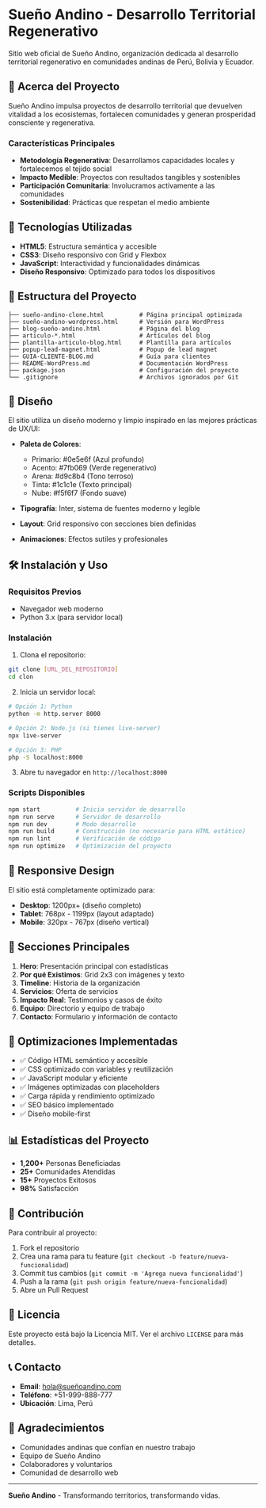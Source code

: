 # Sueño Andino - Desarrollo Territorial Regenerativo

Sitio web oficial de Sueño Andino, organización dedicada al desarrollo territorial regenerativo en comunidades andinas de Perú, Bolivia y Ecuador.

## 🌄 Acerca del Proyecto

Sueño Andino impulsa proyectos de desarrollo territorial que devuelven vitalidad a los ecosistemas, fortalecen comunidades y generan prosperidad consciente y regenerativa.

### Características Principales

- **Metodología Regenerativa**: Desarrollamos capacidades locales y fortalecemos el tejido social
- **Impacto Medible**: Proyectos con resultados tangibles y sostenibles
- **Participación Comunitaria**: Involucramos activamente a las comunidades
- **Sostenibilidad**: Prácticas que respetan el medio ambiente

## 🚀 Tecnologías Utilizadas

- **HTML5**: Estructura semántica y accesible
- **CSS3**: Diseño responsivo con Grid y Flexbox
- **JavaScript**: Interactividad y funcionalidades dinámicas
- **Diseño Responsivo**: Optimizado para todos los dispositivos

## 📁 Estructura del Proyecto

```
├── sueño-andino-clone.html          # Página principal optimizada
├── sueño-andino-wordpress.html      # Versión para WordPress
├── blog-sueño-andino.html           # Página del blog
├── articulo-*.html                  # Artículos del blog
├── plantilla-articulo-blog.html     # Plantilla para artículos
├── popup-lead-magnet.html           # Popup de lead magnet
├── GUIA-CLIENTE-BLOG.md             # Guía para clientes
├── README-WordPress.md              # Documentación WordPress
├── package.json                     # Configuración del proyecto
└── .gitignore                       # Archivos ignorados por Git
```

## 🎨 Diseño

El sitio utiliza un diseño moderno y limpio inspirado en las mejores prácticas de UX/UI:

- **Paleta de Colores**:
  - Primario: #0e5e6f (Azul profundo)
  - Acento: #7fb069 (Verde regenerativo)
  - Arena: #d9c8b4 (Tono terroso)
  - Tinta: #1c1c1e (Texto principal)
  - Nube: #f5f6f7 (Fondo suave)

- **Tipografía**: Inter, sistema de fuentes moderno y legible
- **Layout**: Grid responsivo con secciones bien definidas
- **Animaciones**: Efectos sutiles y profesionales

## 🛠️ Instalación y Uso

### Requisitos Previos

- Navegador web moderno
- Python 3.x (para servidor local)

### Instalación

1. Clona el repositorio:
```bash
git clone [URL_DEL_REPOSITORIO]
cd clon
```

2. Inicia un servidor local:
```bash
# Opción 1: Python
python -m http.server 8000

# Opción 2: Node.js (si tienes live-server)
npx live-server

# Opción 3: PHP
php -S localhost:8000
```

3. Abre tu navegador en `http://localhost:8000`

### Scripts Disponibles

```bash
npm start          # Inicia servidor de desarrollo
npm run serve      # Servidor de desarrollo
npm run dev        # Modo desarrollo
npm run build      # Construcción (no necesario para HTML estático)
npm run lint       # Verificación de código
npm run optimize   # Optimización del proyecto
```

## 📱 Responsive Design

El sitio está completamente optimizado para:

- **Desktop**: 1200px+ (diseño completo)
- **Tablet**: 768px - 1199px (layout adaptado)
- **Mobile**: 320px - 767px (diseño vertical)

## 🎯 Secciones Principales

1. **Hero**: Presentación principal con estadísticas
2. **Por qué Existimos**: Grid 2x3 con imágenes y texto
3. **Timeline**: Historia de la organización
4. **Servicios**: Oferta de servicios
5. **Impacto Real**: Testimonios y casos de éxito
6. **Equipo**: Directorio y equipo de trabajo
7. **Contacto**: Formulario y información de contacto

## 🔧 Optimizaciones Implementadas

- ✅ Código HTML semántico y accesible
- ✅ CSS optimizado con variables y reutilización
- ✅ JavaScript modular y eficiente
- ✅ Imágenes optimizadas con placeholders
- ✅ Carga rápida y rendimiento optimizado
- ✅ SEO básico implementado
- ✅ Diseño mobile-first

## 📊 Estadísticas del Proyecto

- **1,200+** Personas Beneficiadas
- **25+** Comunidades Atendidas
- **15+** Proyectos Exitosos
- **98%** Satisfacción

## 🤝 Contribución

Para contribuir al proyecto:

1. Fork el repositorio
2. Crea una rama para tu feature (`git checkout -b feature/nueva-funcionalidad`)
3. Commit tus cambios (`git commit -m 'Agrega nueva funcionalidad'`)
4. Push a la rama (`git push origin feature/nueva-funcionalidad`)
5. Abre un Pull Request

## 📄 Licencia

Este proyecto está bajo la Licencia MIT. Ver el archivo `LICENSE` para más detalles.

## 📞 Contacto

- **Email**: hola@sueñoandino.com
- **Teléfono**: +51-999-888-777
- **Ubicación**: Lima, Perú

## 🌟 Agradecimientos

- Comunidades andinas que confían en nuestro trabajo
- Equipo de Sueño Andino
- Colaboradores y voluntarios
- Comunidad de desarrollo web

---

**Sueño Andino** - Transformando territorios, transformando vidas.
